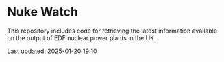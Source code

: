 # Nuke Watch

This repository includes code for retrieving the latest information available on the output of EDF nuclear power plants in the UK.

Last updated: 2025-01-20 19:10
